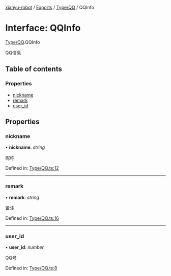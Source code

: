 [xianyu-robot](../README.md) / [Exports](../modules.md) / [Type/QQ](../modules/type_qq.md) / QQInfo

# Interface: QQInfo

[Type/QQ](../modules/type_qq.md).QQInfo

QQ信息

## Table of contents

### Properties

- [nickname](type_qq.qqinfo.md#nickname)
- [remark](type_qq.qqinfo.md#remark)
- [user\_id](type_qq.qqinfo.md#user_id)

## Properties

### nickname

• **nickname**: *string*

昵称

Defined in: [Type/QQ.ts:12](https://github.com/blacktunes/xianyu-robot/blob/2c773a6/src/Type/QQ.ts#L12)

___

### remark

• **remark**: *string*

备注

Defined in: [Type/QQ.ts:16](https://github.com/blacktunes/xianyu-robot/blob/2c773a6/src/Type/QQ.ts#L16)

___

### user\_id

• **user\_id**: *number*

QQ号

Defined in: [Type/QQ.ts:8](https://github.com/blacktunes/xianyu-robot/blob/2c773a6/src/Type/QQ.ts#L8)
